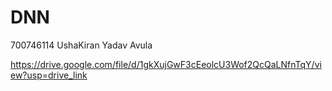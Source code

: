 # DNN
700746114
UshaKiran Yadav Avula

https://drive.google.com/file/d/1gkXujGwF3cEeolcU3Wof2QcQaLNfnTqY/view?usp=drive_link
